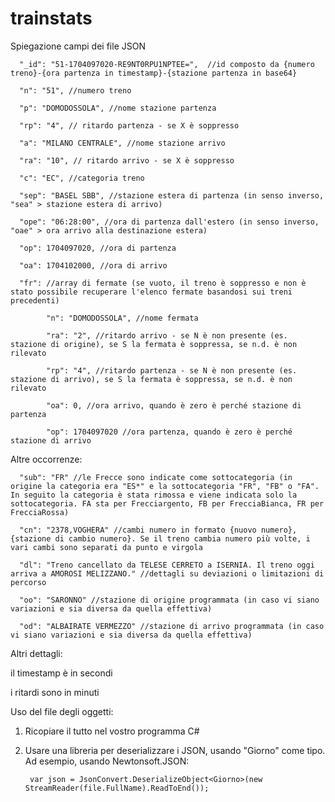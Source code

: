 # trainstats

Spiegazione campi dei file JSON

      "_id": "51-1704097020-RE9NT0RPU1NPTEE=",  //id composto da {numero treno}-{ora partenza in timestamp}-{stazione partenza in base64}
      
      "n": "51", //numero treno
      
      "p": "DOMODOSSOLA", //nome stazione partenza
      
      "rp": "4", // ritardo partenza - se X è soppresso
      
      "a": "MILANO CENTRALE", //nome stazione arrivo
      
      "ra": "10", // ritardo arrivo - se X è soppresso
      
      "c": "EC", //categoria treno
      
      "sep": "BASEL SBB", //stazione estera di partenza (in senso inverso, "sea" > stazione estera di arrivo)
      
      "ope": "06:28:00", //ora di partenza dall'estero (in senso inverso, "oae" > ora arrivo alla destinazione estera) 
      
      "op": 1704097020, //ora di partenza
      
      "oa": 1704102000, //ora di arrivo
      
      "fr": //array di fermate (se vuoto, il treno è soppresso e non è stato possibile recuperare l'elenco fermate basandosi sui treni precedenti)
      
            "n": "DOMODOSSOLA", //nome fermata
            
            "ra": "2", //ritardo arrivo - se N è non presente (es. stazione di origine), se S la fermata è soppressa, se n.d. è non rilevato
            
            "rp": "4", //ritardo partenza - se N è non presente (es. stazione di arrivo), se S la fermata è soppressa, se n.d. è non rilevato
            
            "oa": 0, //ora arrivo, quando è zero è perché stazione di partenza
            
            "op": 1704097020 //ora partenza, quando è zero è perché stazione di arrivo



Altre occorrenze:

      "sub": "FR" //le Frecce sono indicate come sottocategoria (in origine la categoria era "ES*" e la sottocategoria "FR", "FB" o "FA". In seguito la categoria è stata rimossa e viene indicata solo la sottocategoria. FA sta per Frecciargento, FB per FrecciaBianca, FR per FrecciaRossa)
      
      "cn": "2378,VOGHERA" //cambi numero in formato {nuovo numero},{stazione di cambio numero}. Se il treno cambia numero più volte, i vari cambi sono separati da punto e virgola
      
      "dl": "Treno cancellato da TELESE CERRETO a ISERNIA. Il treno oggi arriva a AMOROSI MELIZZANO." //dettagli su deviazioni o limitazioni di percorso

      "oo": "SARONNO" //stazione di origine programmata (in caso vi siano variazioni e sia diversa da quella effettiva)
      
      "od": "ALBAIRATE VERMEZZO" //stazione di arrivo programmata (in caso vi siano variazioni e sia diversa da quella effettiva)


Altri dettagli:

il timestamp è in secondi

i ritardi sono in minuti



Uso del file degli oggetti:

1. Ricopiare il tutto nel vostro programma C#
2. Usare una libreria per deserializzare i JSON, usando "Giorno" come tipo. Ad esempio, usando Newtonsoft.JSON:

        var json = JsonConvert.DeserializeObject<Giorno>(new StreamReader(file.FullName).ReadToEnd());
